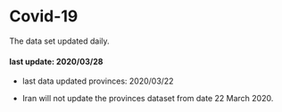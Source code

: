 # Covid-19

The data set updated daily.

#### last update: 2020/03/28

* last data updated provinces: 2020/03/22 

* Iran will not update the provinces dataset from date 22 March 2020.

